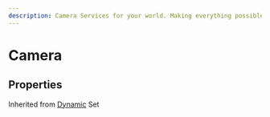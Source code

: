 ```yaml
---
description: Camera Services for your world. Making everything possible!
---
```


# Camera

## Properties

Inherited from [Dynamic](https://docs.brickverse.co/bricklua-lua-references-manual/dymanic) Set

